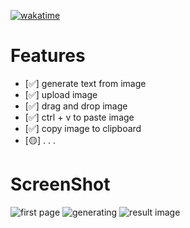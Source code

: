 [![wakatime](https://wakatime.com/badge/user/24440059-63c6-4941-8705-37b1b600436c/project/018e81f9-03c3-456b-bfa4-b0274ec41d23.svg)](https://wakatime.com/badge/user/24440059-63c6-4941-8705-37b1b600436c/project/018e81f9-03c3-456b-bfa4-b0274ec41d23)

# Features
- [✅] generate text from image
- [✅] upload image
- [✅] drag and drop image
- [✅] ctrl + v to paste image
- [✅] copy image to clipboard
- [🟡] . . .

# ScreenShot
![first page](https://github-production-user-asset-6210df.s3.amazonaws.com/77825705/322126335-4b92f519-f121-4af9-b82e-e5a3877f29e9.png?X-Amz-Algorithm=AWS4-HMAC-SHA256&X-Amz-Credential=AKIAVCODYLSA53PQK4ZA%2F20240412%2Fus-east-1%2Fs3%2Faws4_request&X-Amz-Date=20240412T201217Z&X-Amz-Expires=300&X-Amz-Signature=fc24724e9c37dfad0fa8fb69b86b6cbcf392493ddf1dc64bfecb7583d884d299&X-Amz-SignedHeaders=host&actor_id=0&key_id=0&repo_id=0)
![generating](https://github-production-user-asset-6210df.s3.amazonaws.com/77825705/322126346-0ecc65f1-1ce9-4373-b943-860caeda7ec2.png?X-Amz-Algorithm=AWS4-HMAC-SHA256&X-Amz-Credential=AKIAVCODYLSA53PQK4ZA%2F20240412%2Fus-east-1%2Fs3%2Faws4_request&X-Amz-Date=20240412T201248Z&X-Amz-Expires=300&X-Amz-Signature=dde9bea7c22daa6c31e3e53086ff3b64a4f2fcc23c59e4f9752df1f320df0597&X-Amz-SignedHeaders=host&actor_id=0&key_id=0&repo_id=0)
![result image](https://github-production-user-asset-6210df.s3.amazonaws.com/77825705/322126350-9efb46fd-2688-4a13-97ed-ce3cc01b3a7c.png?X-Amz-Algorithm=AWS4-HMAC-SHA256&X-Amz-Credential=AKIAVCODYLSA53PQK4ZA%2F20240412%2Fus-east-1%2Fs3%2Faws4_request&X-Amz-Date=20240412T201258Z&X-Amz-Expires=300&X-Amz-Signature=d98a3cdff997e72462f036497cc4cf8c2eb40896a42abebcd532976ccba2dd65&X-Amz-SignedHeaders=host&actor_id=0&key_id=0&repo_id=0)
